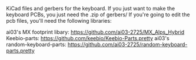 KiCad files and gerbers for the keyboard. If you just want to make the keyboard PCBs, you just need the .zip of gerbers/ If you're going to edit the pcb files, you'll need the following libraries:

ai03's MX footprint libary: https://github.com/ai03-2725/MX_Alps_Hybrid
Keebio-parts: https://github.com/keebio/Keebio-Parts.pretty
ai03's random-keyboard-parts: https://github.com/ai03-2725/random-keyboard-parts.pretty
